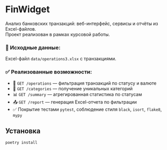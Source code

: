 # FinWidget

Анализ банковских транзакций: веб-интерфейс, сервисы и отчёты из Excel-файлов.  
Проект реализован в рамках курсовой работы.

### 📁 Исходные данные:
Excel-файл `data/operations3.xlsx` с транзакциями.

### ✅ Реализованные возможности:

- 🔎 `GET /operations` — фильтрация транзакций по статусу и валюте
- 📁 `GET /categories` — получение уникальных категорий
- 📊 `GET /summary` — агрегированная статистика по статусам
- 📤 `GET /report` — генерация Excel-отчета по фильтрации
- ✅ Покрытие тестами `pytest`, соблюдение стиля `black`, `isort`, `flake8`, `mypy`

## Установка

```bash
poetry install


